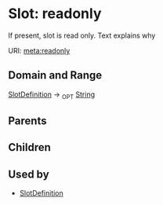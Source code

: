 
# Slot: readonly


If present, slot is read only.  Text explains why

URI: [meta:readonly](https://w3id.org/biolink/biolinkml/meta/readonly)

## Domain and Range

[SlotDefinition](SlotDefinition.md) ->  <sub>OPT</sub> [String](String.md)

## Parents


## Children


## Used by

 * [SlotDefinition](SlotDefinition.md)

